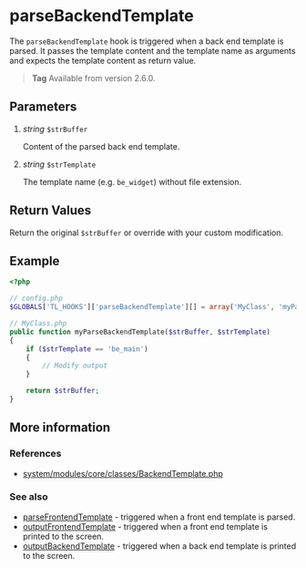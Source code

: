 # parseBackendTemplate

The `parseBackendTemplate` hook is triggered when a back end template is parsed.
It passes the template content and the template name as arguments and expects
the template content as return value.

> **Tag** Available from version 2.6.0.


## Parameters

1. *string* `$strBuffer`

    Content of the parsed back end template.

2. *string* `$strTemplate`

    The template name (e.g. `be_widget`) without file extension.


## Return Values

Return the original `$strBuffer` or override with your custom modification.

## Example

```php
<?php

// config.php
$GLOBALS['TL_HOOKS']['parseBackendTemplate'][] = array('MyClass', 'myParseBackendTemplate');

// MyClass.php
public function myParseBackendTemplate($strBuffer, $strTemplate)
{
    if ($strTemplate == 'be_main')
    {
        // Modify output
    }

    return $strBuffer;
}
```


## More information


### References

- [system/modules/core/classes/BackendTemplate.php](https://github.com/contao/core/blob/3.5.0/system/modules/core/classes/BackendTemplate.php#L37-L44)


### See also

- [parseFrontendTemplate](parseFrontendTemplate.md) - triggered when a front end template is parsed.
- [outputFrontendTemplate](outputFrontendTemplate.md) - triggered when a front end template is printed to the screen.
- [outputBackendTemplate](outputBackendTemplate.md) - triggered when a back end template is printed to the screen.
